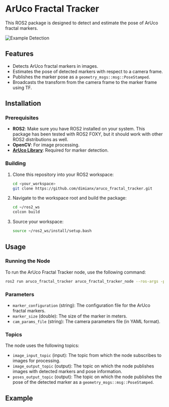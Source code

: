 # ArUco Fractal Tracker

This ROS2 package is designed to detect and estimate the pose of ArUco fractal markers.

![Example Detection](example_marker/example_detection.gif)

## Features
- Detects ArUco fractal markers in images.
- Estimates the pose of detected markers with respect to a camera frame.
- Publishes the marker pose as a `geometry_msgs::msg::PoseStamped`.
- Broadcasts the transform from the camera frame to the marker frame using TF.

## Installation

### Prerequisites

- **ROS2**: Make sure you have ROS2 installed on your system. This package has been tested with ROS2 FOXY, but it should work with other ROS2 distributions as well.
- **OpenCV**: For image processing.
- **[ArUco Library](https://sourceforge.net/projects/aruco)**: Required for marker detection.

### Building

1. Clone this repository into your ROS2 workspace:
    ```sh
    cd <your_workspace>
    git clone https://github.com/dimianx/aruco_fractal_tracker.git
    ```
2. Navigate to the workspace root and build the package:
    ```sh
    cd ~/ros2_ws
    colcon build
    ```

3. Source your workspace:
    ```sh
    source ~/ros2_ws/install/setup.bash
    ```

## Usage

### Running the Node

To run the ArUco Fractal Tracker node, use the following command:
```sh
ros2 run aruco_fractal_tracker aruco_fractal_tracker_node --ros-args -p marker_configuration:=<path_to_marker_config> -p marker_size:=<marker_size> -p cam_params_file:=<path_to_cam_params> --remap image_input_topic:=<your_camera_image_topic> --remap image_output_topic:=<where_to_output_processed_image> --remap poses_output_topic:=<where_to_publish_marker_pose>

```

### Parameters

- `marker_configuration` (string): The configuration file for the ArUco fractal markers.
- `marker_size` (double): The size of the marker in meters.
- `cam_params_file` (string): The camera parameters file (in YAML format).

### Topics

The node uses the following topics:

- `image_input_topic` (input): The topic from which the node subscribes to images for processing.
- `image_output_topic` (output): The topic on which the node publishes images with detected markers and pose information.
- `poses_output_topic` (output): The topic on which the node publishes the pose of the detected marker as a `geometry_msgs::msg::PoseStamped`.

## Example
